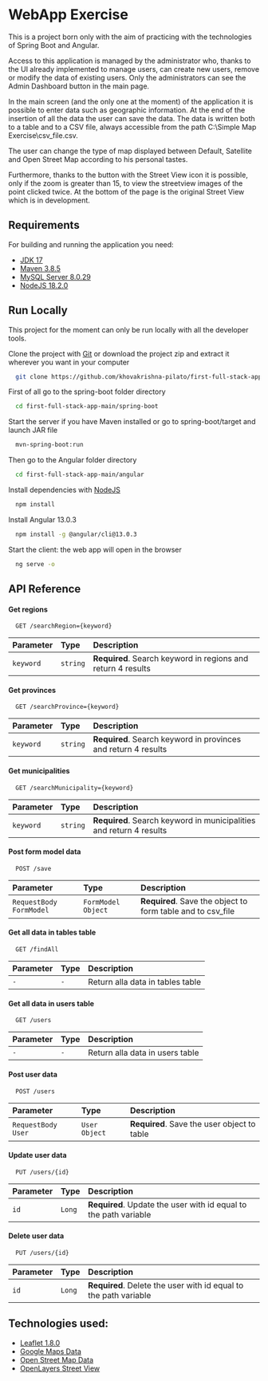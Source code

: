 # WebApp Exercise

This is a project born only with the aim of practicing with the technologies of Spring Boot and Angular.

Access to this application is managed by the administrator who, thanks to the UI already implemented to manage users, can create new users, remove or modify the data of existing users. Only the administrators can see the Admin Dashboard button in the main page. 

In the main screen (and the only one at the moment) of the application it is possible to enter data such as geographic information. At the end of the insertion of all the data the user can save the data.
The data is written both to a table and to a CSV file, always accessible from the path C:\Simple Map Exercise\csv_file.csv.

The user can change the type of map displayed between Default, Satellite and Open Street Map according to his personal tastes.

Furthermore, thanks to the button with the Street View icon it is possible, only if the zoom is greater than 15, to view the streetview images of the point clicked twice. At the bottom of the page is the original Street View which is in development.

## Requirements

For building and running the application you need:

- [JDK 17](https://www.oracle.com/java/technologies/downloads/#java17)
- [Maven 3.8.5](https://maven.apache.org/download.cgi)
- [MySQL Server 8.0.29](https://dev.mysql.com/downloads/mysql/)
- [NodeJS 18.2.0](https://nodejs.org/en/)

## Run Locally

This project for the moment can only be run locally with all the developer tools.

Clone the project with [Git](https://git-scm.com/downloads) or download the project zip and extract it wherever you want in your computer

```bash
  git clone https://github.com/khovakrishna-pilato/first-full-stack-app.git
```

First of all go to the spring-boot folder directory 

```bash
  cd first-full-stack-app-main/spring-boot
```

Start the server if you have Maven installed or go to spring-boot/target and launch JAR file

```bash
  mvn-spring-boot:run
```

Then go to the Angular folder directory 

```bash
  cd first-full-stack-app-main/angular
```

Install dependencies with [NodeJS](https://nodejs.org/en/)

```bash
  npm install
```

Install Angular 13.0.3

```bash
  npm install -g @angular/cli@13.0.3
```

Start the client: the web app will open in the browser 

```bash
  ng serve -o
```

## API Reference

#### Get regions

```http
  GET /searchRegion={keyword}
```

| Parameter | Type     | Description                |
| :-------- | :------- | :------------------------- |
| `keyword` | `string` | **Required**. Search keyword in regions and return 4 results |

#### Get provinces

```http
  GET /searchProvince={keyword}
```

| Parameter | Type     | Description                       |
| :-------- | :------- | :-------------------------------- |
| `keyword`      | `string` | **Required**. Search keyword in provinces and return 4 results |

#### Get municipalities

```http
  GET /searchMunicipality={keyword}
```

| Parameter | Type     | Description                       |
| :-------- | :------- | :-------------------------------- |
| `keyword`      | `string` | **Required**. Search keyword in municipalities and return 4 results |

#### Post form model data

```http
  POST /save
```

| Parameter | Type     | Description                       |
| :-------- | :------- | :-------------------------------- |
| `RequestBody FormModel`      | `FormModel Object` | **Required**. Save the object to form table and to csv_file |

#### Get all data in tables table

```http
  GET /findAll
```

| Parameter | Type     | Description                       |
| :-------- | :------- | :-------------------------------- |
| `-`      | `-` | Return alla data in tables table |

#### Get all data in users table

```http
  GET /users
```

| Parameter | Type     | Description                       |
| :-------- | :------- | :-------------------------------- |
| `-`      | `-` | Return alla data in users table |

####  Post user data

```http
  POST /users
```

| Parameter | Type     | Description                       |
| :-------- | :------- | :-------------------------------- |
| `RequestBody User`      | `User Object` | **Required**. Save the user object to table |

####  Update user data

```http
  PUT /users/{id}
```

| Parameter | Type     | Description                       |
| :-------- | :------- | :-------------------------------- |
| `id`      | `Long` | **Required**. Update the user with id equal to the path variable |

####  Delete user data

```http
  PUT /users/{id}
```

| Parameter | Type     | Description                       |
| :-------- | :------- | :-------------------------------- |
| `id`      | `Long` | **Required**. Delete the user with id equal to the path variable |


## Technologies used:

- [Leaflet 1.8.0](https://leafletjs.com)
- [Google Maps Data](https://developers.google.com/maps)
- [Open Street Map Data](https://www.openstreetmap.org/#map=8/45.905/8.990)
- [OpenLayers Street View](https://github.com/GastonZalba/ol-street-view)
